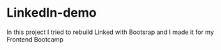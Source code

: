 # LinkedIn-demo
In this project I tried to rebuild Linked with Bootsrap and I made it for my Frontend Bootcamp
